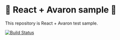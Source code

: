 # 🚀 React + Avaron sample 🚀 

This repository is React + Avaron test sample.

[![Build Status](https://travis-ci.org/bokuweb/react-avaron-sample.svg?branch=master)](https://travis-ci.org/bokuweb/react-avaron-sample)
